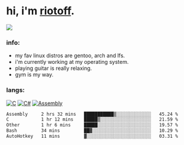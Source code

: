 # hi, i'm [riotoff](https://t.me/terpila898).

[![](https://komarev.com/ghpvc/?username=RIOTOFF&logo=github&style=for-the-badge&color=202020)](https://github.com/RiotOff)
<br />

### info:
- my fav linux distros are gentoo, arch and lfs.
- i'm currently working at my operating system.
- playing guitar is really relaxing.
- gym is my way.
### langs:
[![C](https://img.shields.io/badge/-C-202020?style=for-the-badge)](https://wikipedia.org/wiki/C_(programming_language))
[![C#](https://img.shields.io/badge/-CSharp-202020?style=for-the-badge)](https://wikipedia.org/wiki/C_Sharp_(programming_language))
[![Assembly](https://img.shields.io/badge/-Assembly-202020?style=for-the-badge)](https://wikipedia.org/wiki/Assembly_language)

<!--START_SECTION:waka-->

```txt
Assembly     2 hrs 32 mins   ███████████▒░░░░░░░░░░░░░   45.24 %
C            1 hr 12 mins    █████▒░░░░░░░░░░░░░░░░░░░   21.59 %
Other        1 hr 6 mins     █████░░░░░░░░░░░░░░░░░░░░   19.57 %
Bash         34 mins         ██▓░░░░░░░░░░░░░░░░░░░░░░   10.29 %
AutoHotkey   11 mins         ▓░░░░░░░░░░░░░░░░░░░░░░░░   03.31 %
```

<!--END_SECTION:waka-->
